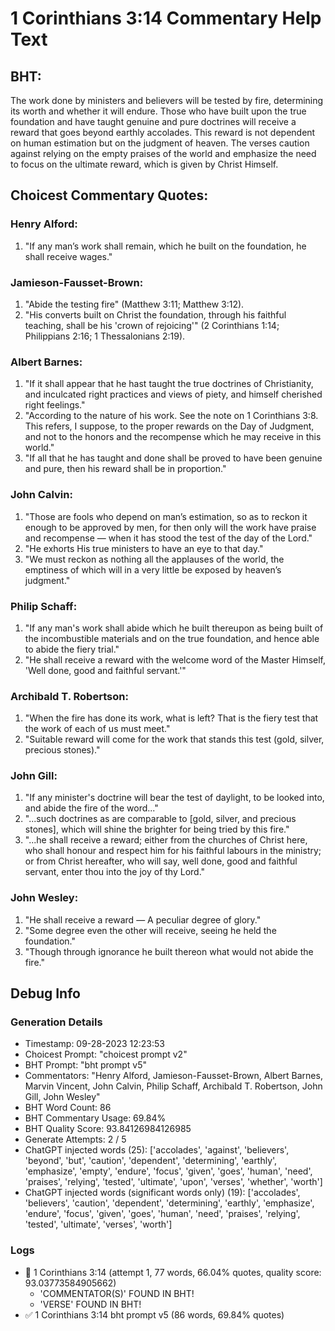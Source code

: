 # 1 Corinthians 3:14 Commentary Help Text

## BHT:
The work done by ministers and believers will be tested by fire, determining its worth and whether it will endure. Those who have built upon the true foundation and have taught genuine and pure doctrines will receive a reward that goes beyond earthly accolades. This reward is not dependent on human estimation but on the judgment of heaven. The verses caution against relying on the empty praises of the world and emphasize the need to focus on the ultimate reward, which is given by Christ Himself.

## Choicest Commentary Quotes:
### Henry Alford:
1. "If any man’s work shall remain, which he built on the foundation, he shall receive wages."

### Jamieson-Fausset-Brown:
1. "Abide the testing fire" (Matthew 3:11; Matthew 3:12).
2. "His converts built on Christ the foundation, through his faithful teaching, shall be his 'crown of rejoicing'" (2 Corinthians 1:14; Philippians 2:16; 1 Thessalonians 2:19).

### Albert Barnes:
1. "If it shall appear that he hast taught the true doctrines of Christianity, and inculcated right practices and views of piety, and himself cherished right feelings."
2. "According to the nature of his work. See the note on 1 Corinthians 3:8. This refers, I suppose, to the proper rewards on the Day of Judgment, and not to the honors and the recompense which he may receive in this world."
3. "If all that he has taught and done shall be proved to have been genuine and pure, then his reward shall be in proportion."

### John Calvin:
1. "Those are fools who depend on man’s estimation, so as to reckon it enough to be approved by men, for then only will the work have praise and recompense — when it has stood the test of the day of the Lord."
2. "He exhorts His true ministers to have an eye to that day."
3. "We must reckon as nothing all the applauses of the world, the emptiness of which will in a very little be exposed by heaven’s judgment."

### Philip Schaff:
1. "If any man's work shall abide which he built thereupon as being built of the incombustible materials and on the true foundation, and hence able to abide the fiery trial." 
2. "He shall receive a reward with the welcome word of the Master Himself, 'Well done, good and faithful servant.'"

### Archibald T. Robertson:
1. "When the fire has done its work, what is left? That is the fiery test that the work of each of us must meet."
2. "Suitable reward will come for the work that stands this test (gold, silver, precious stones)."

### John Gill:
1. "If any minister's doctrine will bear the test of daylight, to be looked into, and abide the fire of the word..."
2. "...such doctrines as are comparable to [gold, silver, and precious stones], which will shine the brighter for being tried by this fire."
3. "...he shall receive a reward; either from the churches of Christ here, who shall honour and respect him for his faithful labours in the ministry; or from Christ hereafter, who will say, well done, good and faithful servant, enter thou into the joy of thy Lord."

### John Wesley:
1. "He shall receive a reward — A peculiar degree of glory."
2. "Some degree even the other will receive, seeing he held the foundation."
3. "Though through ignorance he built thereon what would not abide the fire."


## Debug Info
### Generation Details
- Timestamp: 09-28-2023 12:23:53
- Choicest Prompt: "choicest prompt v2"
- BHT Prompt: "bht prompt v5"
- Commentators: "Henry Alford, Jamieson-Fausset-Brown, Albert Barnes, Marvin Vincent, John Calvin, Philip Schaff, Archibald T. Robertson, John Gill, John Wesley"
- BHT Word Count: 86
- BHT Commentary Usage: 69.84%
- BHT Quality Score: 93.84126984126985
- Generate Attempts: 2 / 5
- ChatGPT injected words (25):
	['accolades', 'against', 'believers', 'beyond', 'but', 'caution', 'dependent', 'determining', 'earthly', 'emphasize', 'empty', 'endure', 'focus', 'given', 'goes', 'human', 'need', 'praises', 'relying', 'tested', 'ultimate', 'upon', 'verses', 'whether', 'worth']
- ChatGPT injected words (significant words only) (19):
	['accolades', 'believers', 'caution', 'dependent', 'determining', 'earthly', 'emphasize', 'endure', 'focus', 'given', 'goes', 'human', 'need', 'praises', 'relying', 'tested', 'ultimate', 'verses', 'worth']

### Logs
- 🔄 1 Corinthians 3:14 (attempt 1, 77 words, 66.04% quotes, quality score: 93.03773584905662) 
	- 'COMMENTATOR(S)' FOUND IN BHT! 
	- 'VERSE' FOUND IN BHT!
- ✅ 1 Corinthians 3:14 bht prompt v5 (86 words, 69.84% quotes)